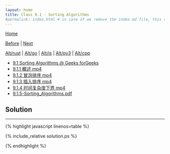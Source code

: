 ```yaml
---
layout: home
title: Class 9.1 - Sorting Algorithms
#permalink: index.html # in case of we remove the index.md file, this doc will be the index page
---
```


<div class="row">
<div class="columnStmt" markdown="1">

[Home](./README.md)

[Before](./class-8.4.md) | [Next](./class-9.2.md)

[Alt/rust](./Alt_rust/README.md) | [Alt/go](./Alt_c/README.md) | [Alt/js](./Alt_js/README.html) | [Alt/py3](./Alt_py3/README.md) | [Alt/cpp](./Alt_cpp/README.md) 

-   [9.1 Sorting Algorithms @ Geeks forGeeks](https://www.geeksforgeeks.org/sorting-algorithms/)
-   [9.1.1 概述 mp4](https://data-structure.s3.us-west-1.amazonaws.com/9_%E7%AC%AC%E4%B9%9D%E8%AE%B2+%E6%8E%92%E5%BA%8F%EF%BC%88%E4%B8%8A%EF%BC%89%5B%E9%99%88%E8%B6%8A%5D/9.1.1+%E6%A6%82%E8%BF%B0%EF%BC%885%EF%BC%9A15%EF%BC%89_Hd.mp4)
-   [9.1.2 冒泡排序 mp4](https://data-structure.s3.us-west-1.amazonaws.com/9_%E7%AC%AC%E4%B9%9D%E8%AE%B2+%E6%8E%92%E5%BA%8F%EF%BC%88%E4%B8%8A%EF%BC%89%5B%E9%99%88%E8%B6%8A%5D/9.1.2+%E5%86%92%E6%B3%A1%E6%8E%92%E5%BA%8F%EF%BC%887%EF%BC%9A03%EF%BC%89_Hd.mp4)
-   [9.1.3 插入排序 mp4](https://data-structure.s3.us-west-1.amazonaws.com/9_%E7%AC%AC%E4%B9%9D%E8%AE%B2+%E6%8E%92%E5%BA%8F%EF%BC%88%E4%B8%8A%EF%BC%89%5B%E9%99%88%E8%B6%8A%5D/9.1.3+%E6%8F%92%E5%85%A5%E6%8E%92%E5%BA%8F%EF%BC%886%EF%BC%9A19%EF%BC%89_Hd.mp4)
-   [9.1.4 时间复杂度下界 mp4](https://data-structure.s3.us-west-1.amazonaws.com/9_%E7%AC%AC%E4%B9%9D%E8%AE%B2+%E6%8E%92%E5%BA%8F%EF%BC%88%E4%B8%8A%EF%BC%89%5B%E9%99%88%E8%B6%8A%5D/9.1.4+%E6%97%B6%E9%97%B4%E5%A4%8D%E6%9D%82%E5%BA%A6%E4%B8%8B%E7%95%8C%EF%BC%884%EF%BC%9A49%EF%BC%89_Hd.mp4)
-   [9.1.5-Sorting_Algorithms.pdf](https://data-structure.s3.us-west-1.amazonaws.com/0_%E6%B5%99%E6%B1%9F%E5%A4%A7%E5%AD%A6%E6%95%B0%E6%8D%AE%E7%BB%93%E6%9E%84_%E9%99%88%E8%B6%8A_%E8%AF%BE%E7%A8%8B%E6%96%87%E6%A1%A3/9-1.pdf)

</div>
<div class="columnSol" markdown="1">

## Solution
------

{% highlight javascript linenos=table %}

{% include_relative solution.ps %}

{% endhighlight %}

</div>
</div>
